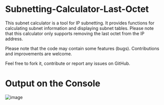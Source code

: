 # Subnetting-Calculator-Last-Octet
This subnet calculator is a tool for IP subnetting. It provides functions for calculating subnet information and displaying subnet tables. Please note that this calculator only supports removing the last octet from the IP address.

Please note that the code may contain some features (bugs). Contributions and improvements are welcome.

Feel free to fork it, contribute or report any issues on GitHub. 


# Output on the Console
![image](https://github.com/DmitrijP1402/Subnet-Calculator-with-Last-Octet/assets/118051854/209ce4b2-9204-4e54-bd17-9f0f47e8f9cf)
